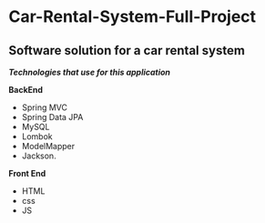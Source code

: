 # Car-Rental-System-Full-Project

## Software solution for a car rental system 

***Technologies that use for this application***

**BackEnd**
- Spring MVC
- Spring Data JPA
- MySQL
- Lombok
- ModelMapper 
- Jackson.


**Front End** 
- HTML
- css
- JS


